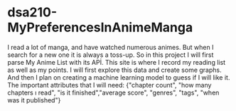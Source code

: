# dsa210-MyPreferencesInAnimeManga
I read a lot of manga, and have watched numerous animes. But when I search for a new one it is always a toss-up. So in this project I will first parse My Anime List with its APİ. This site is where I record my reading list as well as my points.
I will first explore this data and create some graphs. And then I plan on creating a machine learning model to guess if I will like it.
The important attributes that I will need: {"chapter count", "how many chapters ı read", "is it finished","average score", "genres", "tags", "when was it published"}
